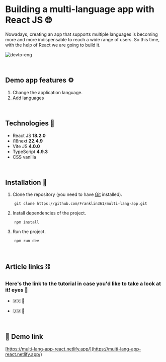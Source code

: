 # Building a multi-language app with React JS 🌐

Nowadays, creating an app that supports multiple languages is becoming more and more indispensable to reach a wide range of users. So this time, with the help of React we are going to build it.

![devto-eng](https://user-images.githubusercontent.com/65827956/217981078-e86b039a-e7cd-4a8b-9b1e-f95b84bda9c4.png)

&nbsp;

## **Demo app features ⚙️**

1. Change the application language.
2. Add languages

&nbsp;

## **Technologies 🧪**

- React JS **18.2.0**
- i18next **22.4.9**
- Vite JS **4.0.0**
- TypeScript **4.9.3**
- CSS vanilla

&nbsp;

## **Installation 🧰**

1. Clone the repository (you need to have [Git](https://git-scm.com) installed).

```shell
    git clone https://github.com/Franklin361/multi-lang-app.git
```

2.  Install dependencies of the project.

```shell
    npm install
```

3. Run the project.
```shell
    npm run dev
```

&nbsp;

## **Article links ⛓️**

### Here's the link to the tutorial in case you'd like to take a look at it! eyes 👀

- 🇲🇽 🔗 

- 🇺🇲 🔗 


&nbsp;

## **📢 Demo link**

[https://multi-lang-app-react.netlify.app/](https://multi-lang-app-react.netlify.app/)
